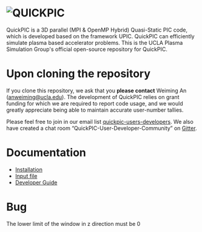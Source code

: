 # ![QUICKPIC](https://ucla-plasma-simulation-group.github.io/QuickPIC-OpenSource/media/quickpic_logo.png)
QuickPIC is a 3D parallel (MPI & OpenMP Hybrid) Quasi-Static PIC code, which is developed based on the framework UPIC. QuickPIC can efficiently simulate plasma based accelerator problems. This is the UCLA Plasma Simulation Group's official open-source repository for QuickPIC.

# Upon cloning the repository

If you clone this repository, we ask that you __please contact__ Weiming An (anweiming@ucla.edu). The development of QuickPIC relies on grant funding for which we are required to report code usage, and we would greatly appreciate being able to maintain accurate user-number tallies.

Please feel free to join in our email list [quickpic-users-developers](https://groups.google.com/a/lists.ucla.edu/forum/#!forum/quickpic-users-developers). We also have created a chat room “QuickPIC-User-Developer-Community” on [Gitter](https://gitter.im/home).

# Documentation

* [Installation](https://github.com/UCLA-Plasma-Simulation-Group/QuickPIC-OpenSource/wiki/Install-QuickPIC)
* [Input file](https://github.com/UCLA-Plasma-Simulation-Group/QuickPIC-OpenSource/wiki/Input-File-for-QuickPIC)
* [Developer Guide](https://ucla-plasma-simulation-group.github.io/QuickPIC-OpenSource/) 

# Bug
The lower limit of the window in z direction must be 0

